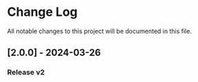 # Change Log

All notable changes to this project will be documented in this file.

## [2.0.0] - 2024-03-26
### Release v2